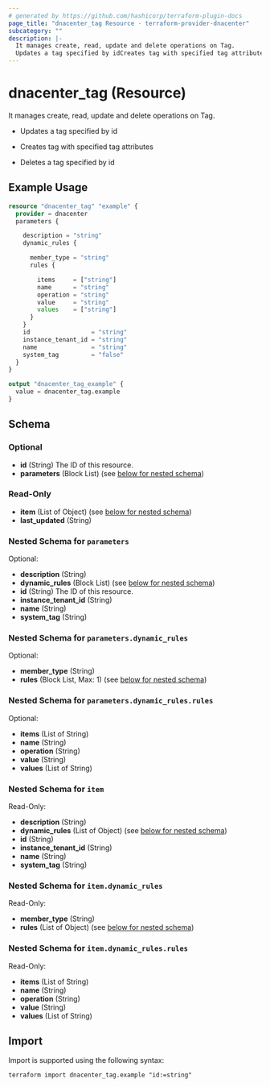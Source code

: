 ```yaml
---
# generated by https://github.com/hashicorp/terraform-plugin-docs
page_title: "dnacenter_tag Resource - terraform-provider-dnacenter"
subcategory: ""
description: |-
  It manages create, read, update and delete operations on Tag.
  Updates a tag specified by idCreates tag with specified tag attributesDeletes a tag specified by id
---
```


# dnacenter_tag (Resource)

It manages create, read, update and delete operations on Tag.

- Updates a tag specified by id

- Creates tag with specified tag attributes

- Deletes a tag specified by id

## Example Usage

```terraform
resource "dnacenter_tag" "example" {
  provider = dnacenter
  parameters {

    description = "string"
    dynamic_rules {

      member_type = "string"
      rules {

        items     = ["string"]
        name      = "string"
        operation = "string"
        value     = "string"
        values    = ["string"]
      }
    }
    id                 = "string"
    instance_tenant_id = "string"
    name               = "string"
    system_tag         = "false"
  }
}

output "dnacenter_tag_example" {
  value = dnacenter_tag.example
}
```

<!-- schema generated by tfplugindocs -->
## Schema

### Optional

- **id** (String) The ID of this resource.
- **parameters** (Block List) (see [below for nested schema](#nestedblock--parameters))

### Read-Only

- **item** (List of Object) (see [below for nested schema](#nestedatt--item))
- **last_updated** (String)

<a id="nestedblock--parameters"></a>
### Nested Schema for `parameters`

Optional:

- **description** (String)
- **dynamic_rules** (Block List) (see [below for nested schema](#nestedblock--parameters--dynamic_rules))
- **id** (String) The ID of this resource.
- **instance_tenant_id** (String)
- **name** (String)
- **system_tag** (String)

<a id="nestedblock--parameters--dynamic_rules"></a>
### Nested Schema for `parameters.dynamic_rules`

Optional:

- **member_type** (String)
- **rules** (Block List, Max: 1) (see [below for nested schema](#nestedblock--parameters--dynamic_rules--rules))

<a id="nestedblock--parameters--dynamic_rules--rules"></a>
### Nested Schema for `parameters.dynamic_rules.rules`

Optional:

- **items** (List of String)
- **name** (String)
- **operation** (String)
- **value** (String)
- **values** (List of String)




<a id="nestedatt--item"></a>
### Nested Schema for `item`

Read-Only:

- **description** (String)
- **dynamic_rules** (List of Object) (see [below for nested schema](#nestedobjatt--item--dynamic_rules))
- **id** (String)
- **instance_tenant_id** (String)
- **name** (String)
- **system_tag** (String)

<a id="nestedobjatt--item--dynamic_rules"></a>
### Nested Schema for `item.dynamic_rules`

Read-Only:

- **member_type** (String)
- **rules** (List of Object) (see [below for nested schema](#nestedobjatt--item--dynamic_rules--rules))

<a id="nestedobjatt--item--dynamic_rules--rules"></a>
### Nested Schema for `item.dynamic_rules.rules`

Read-Only:

- **items** (List of String)
- **name** (String)
- **operation** (String)
- **value** (String)
- **values** (List of String)

## Import

Import is supported using the following syntax:

```shell
terraform import dnacenter_tag.example "id:=string"
```
